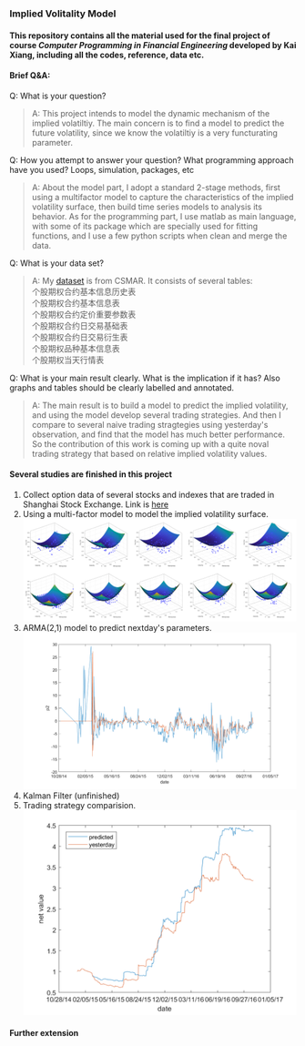 ### Implied Volitality Model
#### This repository contains all the material used for the final project of course *Computer Programming in Financial Engineering* developed by Kai Xiang, including all the codes, reference, data etc.

#### Brief Q&A:
Q: What is your question? 

>A: This project intends to model the dynamic mechanism of the implied volatiltiy. The main concern is to find a model to 
predict the future volatility, since we know the volatiltiy is a very functurating parameter.

Q: How you attempt to answer your question? What programming approach have you used? Loops, simulation, packages, etc  

>A: About the model part, I adopt a standard 2-stage methods, first using a multifactor model to capture the characteristics of the implied volatility surface, then build time series models to analysis its behavior. As for the programming part, I use matlab as main language, with some of its package which are specially used for fitting functions, and I use a few python scripts when clean and merge the data.

Q: What is your data set?  

>A: My [dataset](https://github.com/kylerse/implied-volitality-model/tree/master/data) is from CSMAR. It consists of several tables:  
  个股期权合约基本信息历史表  
  个股期权合约基本信息表  
  个股期权合约定价重要参数表  
  个股期权合约日交易基础表  
  个股期权合约日交易衍生表  
  个股期权品种基本信息表  
  个股期权当天行情表  
  
Q: What is your main result clearly.  What is the implication if it has? Also graphs and tables should be clearly labelled and annotated. 

>A: The main result is to build a model to predict the implied volatility, and using the model develop several trading strategies. And then I compare to several naive trading stragtegies using yesterday's observation, and find that the model has much better performance.
So the contribution of this work is coming up with a quite noval trading strategy that based on relative implied volatility values.

#### Several studies are finished in this project
1. Collect option data of several stocks and indexes that are traded in Shanghai Stock Exchange. Link is [here](https://github.com/kylerse/implied-volitality-model/tree/master/data)
2. Using a multi-factor model to model the implied volatility surface.
![surface](./pic/surface.png)
3. ARMA(2,1) model to predict nextday's parameters.
![arma](./pic/arma2.png)
4. Kalman Filter (unfinished)
5. Trading strategy comparision.
![strategies](./pic/predict3.png)

#### Further extension
